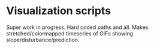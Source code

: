 # Visualization scripts

Super work in progress. Hard coded paths and all. Makes stretched/colormapped timeseries of GIFs showing slope/disturbance/prediction.
